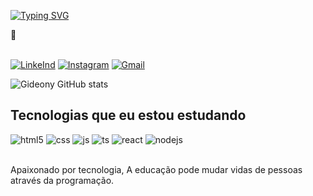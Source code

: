 [![Typing SVG](https://readme-typing-svg.herokuapp.com?font=Fira+Code&size=19&pause=1000&color=8E00F7&width=435&lines=Ol%C3%A1%2C+Seja+Bem-vindo%2C+me+chamo+Gideony)](https://git.io/typing-svg)

<div>🖖</div>
<br>

[![LinkeInd](https://img.shields.io/badge/LinkedIn-0077B5?style=for-the-badge&logo=linkedin&logoColor=white)](https://www.linkedin.com/in/gideonyewerton/)
[![Instagram](https://img.shields.io/badge/Instagram-E4405F?style=for-the-badge&logo=instagram&logoColor=white)](https://www.instagram.com/gideony/)
[![Gmail](https://img.shields.io/badge/Gmail-D14836?style=for-the-badge&logo=gmail&logoColor=white)](mailto:gideonywork@gmail.com)

![Gideony GitHub stats](https://github-readme-stats.vercel.app/api?username=gideony&show_icons=true&theme=dark)
## Tecnologias que eu estou estudando

<div style="display: inline_block">
  <img text-align="center" alt="html5" src="https://img.shields.io/badge/HTML5-E34F26?style=for-the-badge&logo=html5&logoColor=white" />
  <img text-align="center" alt="css" src="https://img.shields.io/badge/CSS3-1572B6?style=for-the-badge&logo=css3&logoColor=white" />
  <img text-align="center" alt="js" src="https://img.shields.io/badge/JavaScript-F7DF1E?style=for-the-badge&logo=javascript&logoColor=black" />
  <img text-align="center" alt="ts" src="https://img.shields.io/badge/TypeScript-007ACC?style=for-the-badge&logo=typescript&logoColor=white" />
  <img text-align="center" alt="react" src="https://img.shields.io/badge/React-20232A?style=for-the-badge&logo=react&logoColor=61DAFB" />
  <img text-align="center" alt="nodejs" src="https://img.shields.io/badge/Node.js-43853D?style=for-the-badge&logo=node.js&logoColor=white" />
</div><br/>

Apaixonado por tecnologia, A educação pode mudar vidas de pessoas através da programação.

